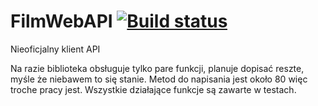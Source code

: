 # FilmWebAPI [![Build status](https://ci.appveyor.com/api/projects/status/7ytp4sk0d8wol5bf?svg=true)](https://ci.appveyor.com/project/Sunnyline2/filmweb-api)
Nieoficjalny klient API 

Na razie biblioteka obsługuje tylko pare funkcji, planuje dopisać reszte, myśle że niebawem to się stanie.
Metod do napisania jest około 80 więc troche pracy jest.
Wszystkie działające funkcje są zawarte w testach.
